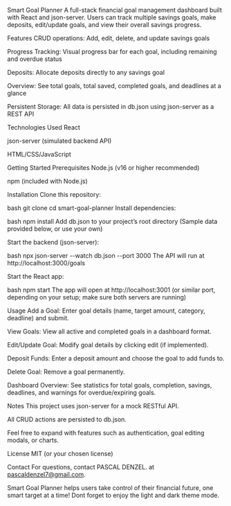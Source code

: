Smart Goal Planner
A full-stack financial goal management dashboard built with React and json-server. Users can track multiple savings goals, make deposits, edit/update goals, and view their overall savings progress.

Features
CRUD operations: Add, edit, delete, and update savings goals

Progress Tracking: Visual progress bar for each goal, including remaining and overdue status

Deposits: Allocate deposits directly to any savings goal

Overview: See total goals, total saved, completed goals, and deadlines at a glance

Persistent Storage: All data is persisted in db.json using json-server as a REST API

Technologies Used
React

json-server (simulated backend API)

HTML/CSS/JavaScript

Getting Started
Prerequisites
Node.js (v16 or higher recommended)

npm (included with Node.js)

Installation
Clone this repository:

bash
git clone <your-repo-url>
cd smart-goal-planner
Install dependencies:

bash
npm install
Add db.json to your project’s root directory
(Sample data provided below, or use your own)

Start the backend (json-server):

bash
npx json-server --watch db.json --port 3000
The API will run at http://localhost:3000/goals

Start the React app:

bash
npm start
The app will open at http://localhost:3001
(or similar port, depending on your setup; make sure both servers are running)

Usage
Add a Goal: Enter goal details (name, target amount, category, deadline) and submit.

View Goals: View all active and completed goals in a dashboard format.

Edit/Update Goal: Modify goal details by clicking edit (if implemented).

Deposit Funds: Enter a deposit amount and choose the goal to add funds to.

Delete Goal: Remove a goal permanently.

Dashboard Overview: See statistics for total goals, completion, savings, deadlines, and warnings for overdue/expiring goals.

Notes
This project uses json-server for a mock RESTful API.

All CRUD actions are persisted to db.json.

Feel free to expand with features such as authentication, goal editing modals, or charts.

License
MIT (or your chosen license)

Contact
For questions, contact PASCAL DENZEL. at pascaldenzel7@gmail.com.

Smart Goal Planner helps users take control of their financial future, one smart target at a time!
Dont forget to enjoy the light and dark theme mode.
